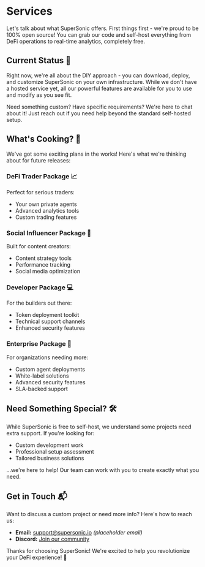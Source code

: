 # Services

Let's talk about what SuperSonic offers. First things first - we're proud to be 100% open source! You can grab our code and self-host everything from DeFi operations to real-time analytics, completely free.

## Current Status 🎯

Right now, we're all about the DIY approach - you can download, deploy, and customize SuperSonic on your own infrastructure. While we don't have a hosted service yet, all our powerful features are available for you to use and modify as you see fit.

Need something custom? Have specific requirements? We're here to chat about it! Just reach out if you need help beyond the standard self-hosted setup.

## What's Cooking? 🚀

We've got some exciting plans in the works! Here's what we're thinking about for future releases:

### DeFi Trader Package 📈
Perfect for serious traders:
- Your own private agents
- Advanced analytics tools
- Custom trading features

### Social Influencer Package 🎯
Built for content creators:
- Content strategy tools
- Performance tracking
- Social media optimization

### Developer Package 💻
For the builders out there:
- Token deployment toolkit
- Technical support channels
- Enhanced security features

### Enterprise Package 🏢
For organizations needing more:
- Custom agent deployments
- White-label solutions
- Advanced security features
- SLA-backed support

## Need Something Special? 🛠️

While SuperSonic is free to self-host, we understand some projects need extra support. If you're looking for:
- Custom development work
- Professional setup assessment
- Tailored business solutions

...we're here to help! Our team can work with you to create exactly what you need.

## Get in Touch 📬

Want to discuss a custom project or need more info? Here's how to reach us:
- **Email:** [support@supersonic.io](mailto:support@supersonic.io) *(placeholder email)*
- **Discord:** [Join our community](https://discord.gg/dCtktdkt6J)

Thanks for choosing SuperSonic! We're excited to help you revolutionize your DeFi experience! 🚀
